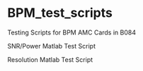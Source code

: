# BPM_test_scripts
Testing Scripts for BPM AMC Cards in B084

SNR/Power Matlab Test Script


Resolution Matlab Test Script
